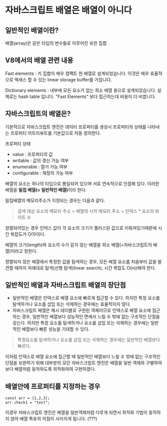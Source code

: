 # 자바스크립트 배열은 배열이 아니다
## 일반적인 배열이란?
배열(array)은 같은 타입의 변수들로 이루어진 유한 집합

## V8에서의 배열 관련 내용
Fast elements : 키 집합이 매우 컴팩트 한 배열로 설계되었습니다. 이것은 매우 효율적으로 액세스 할 수 있는 linear storage buffer를 가집니다.

Dictionary elements : 내부에 모든 요소가 없는 희소 배열 용으로 설계되었습니다. 실제로는 hash table 입니다. "Fast Elements" 보다 접근하는데 비용이 더 비쌉니다.

## 자바스크립트의 배열은?
기본적으로 자바스크립트 엔진은 데이터 프로퍼티를 생성시 프로퍼티의 상태를 나타내는 프로퍼티 어트리뷰트를 기본값으로 자동 정의한다.

프로퍼티 상태
- value : 프로퍼티의 값
- writable : 값의 갱신 가능 여부
- enumerable : 열거 가능 여부
- configurable : 재정의 가능 여부


배열의 요소는 하나의 타입으로 통일되어 있으며 서로 연속적으로 인접해 있다. 이러한 배열을 <b>밀집 배열(= 일반적인 배열)</b>이라 한다.


밀집배열의 메모리주소가 지정되는 경우는 다음과 같다.
> 검색 대상 요소의 메모리 주소 = 배열의 시작 메모리 주소 + 인덱스 * 요소의 바이트 수

정렬되어있는 경우 인덱스 값이 각 요소의 크기가 플러스된 값으로 이뤄져있기때문에 시간 복잡도가 O(1)이다.

배열의 크기(length)와 요소의 수가 같지 않는 배열을 희소 배열(=자바스크립트의 배열)이라고 칭한다.

정렬되지 않은 배열에서 특정한 값을 탐색하는 경우, 모든 배열 요소를 처음부터 값을 발견할 때까지 차례대로 탐색(선형 탐색(linear search), 시간 복잡도 O(n))해야 한다.



## 일반적인 배열과 자바스크립트 배열의 장단점
- 일반적인 배열은 인덱스로 배열 요소에 빠르게 접근할 수 있다. 하지만 특정 요소를 탐색하거나 요소를 삽입 또는 삭제하는 경우에는 효율적이지 않다.
- 자바스크립트 배열은 해시 테이블로 구현된 객체이므로 인덱스로 배열 요소에 접근하는 경우, 일반적인 배열보다 성능적인 면에서 느릴 수 밖에 없는 구조적인 단점을 갖는다. 하지만 특정 요소를 탐색하거나 요소를 삽입 또는 삭제하는 경우에는 일반적인 배열보다 빠른 성능을 기대할 수 있다.

> 특정요소를 탐색하거나 요소를 삽입 또는 삭제하는 경우에는 일반적인 배열보다 빠르다.

이처럼 인덱스로 배열 요소에 접근할 때 일반적인 배열보다 느릴 수 밖에 없는 구조적인 단점을 보완하기 위해 대부분의 모던 자바스크립트 엔진은 배열을 일반 객체와 구별하여 보다 배열처럼 동작하도록 최적화하여 구현하였다.

## 배열안에 프로퍼티를 지정하는 경우
```
const arr = [1,2,3];
arr.check1 = "test";

```
이경우 자바스크립트 엔진은 배열을 일반객체처럼 다루게 되면서 최적화 기법이 동작하지 않아 배열 특유의 이점이 사라지게 됩니다. (???)



